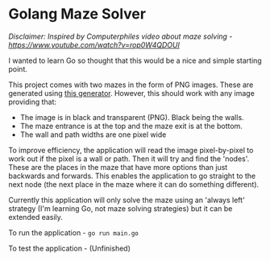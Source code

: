 
# Golang Maze Solver

*Disclaimer: Inspired by Computerphiles video about maze solving - https://www.youtube.com/watch?v=rop0W4QDOUI*

I wanted to learn Go so thought that this would be a nice and simple starting point.

This project comes with two mazes in the form of PNG images. These are generated using [this generator](https://keesiemeijer.github.io/maze-generator/). However, this should work with any image providing that:

- The image is in black and transparent (PNG). Black being the walls.
- The maze entrance is at the top and the maze exit is at the bottom.
- The wall and path widths are one pixel wide

To improve efficiency, the application will read the image pixel-by-pixel to work out if the pixel is a wall or path. Then it will try and find the 'nodes'. These are the places in the maze that have more options than just backwards and forwards. This enables the application to go straight to the next node (the next place in the maze where it can do something different).

Currently this application will only solve the maze using an 'always left' strategy (I'm learning Go, not maze solving strategies) but it can be extended easily.

To run the application - ```go run main.go```

To test the application - (Unfinished)
